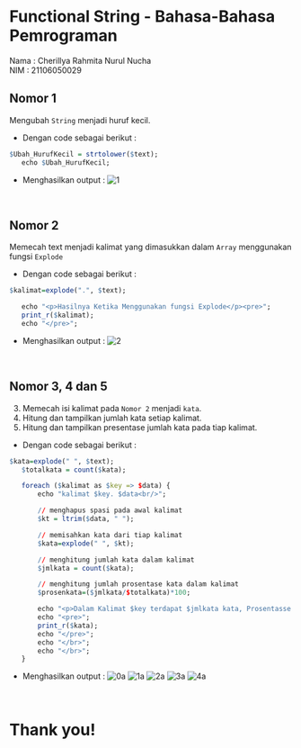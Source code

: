 # Functional String - Bahasa-Bahasa Pemrograman

 Nama           : Cherillya Rahmita Nurul Nucha       
 NIM            : 21106050029

## Nomor 1
Mengubah `String` menjadi huruf kecil.
 - Dengan code sebagai berikut :
 ```R
 $Ubah_HurufKecil = strtolower($text);
    echo $Ubah_HurufKecil;
 ```
 - Menghasilkan output : 
 ![1](https://user-images.githubusercontent.com/115610128/196045036-1da3a8f7-68a1-44da-a7c4-94580578ce5f.jpg)

</br>   

## Nomor 2
Memecah text menjadi kalimat yang dimasukkan dalam `Array` menggunakan fungsi `Explode`
 - Dengan code sebagai berikut :
 ```R
 $kalimat=explode(".", $text);

	echo "<p>Hasilnya Ketika Menggunakan fungsi Explode</p><pre>";
	print_r($kalimat);
	echo "</pre>";
 ```
 - Menghasilkan output :
 ![2](https://user-images.githubusercontent.com/115610128/196045039-b06aa283-d934-4eb7-9c37-1ed548f9c359.jpg) 

</br>

## Nomor 3, 4 dan 5
3. Memecah isi kalimat pada `Nomor 2` menjadi `kata`.
4. Hitung dan tampilkan jumlah kata setiap kalimat.
5. Hitung dan tampilkan presentase jumlah kata pada tiap kalimat.
 - Dengan code sebagai berikut :
 ```R
 $kata=explode(" ", $text);
    $totalkata = count($kata);

	foreach ($kalimat as $key => $data) {
		echo "kalimat $key. $data<br/>";

        // menghapus spasi pada awal kalimat 
        $kt = ltrim($data, " ");

        // memisahkan kata dari tiap kalimat 
        $kata=explode(" ", $kt);

        // menghitung jumlah kata dalam kalimat 
        $jmlkata = count($kata);

        // menghitung jumlah prosentase kata dalam kalimat
        $prosenkata=($jmlkata/$totalkata)*100;

	    echo "<p>Dalam Kalimat $key terdapat $jmlkata kata, Prosentasse kata $prosenkata % </br> antara lain:</p>";
        echo "<pre>";
	    print_r($kata);
	    echo "</pre>";
        echo "</br>";
        echo "</br>";
	}
 ```
 - Menghasilkan output :
 ![0a](https://user-images.githubusercontent.com/115610128/196045042-a878c17c-ee17-4fe8-b68e-bdfbdbd55682.jpg)
 ![1a](https://user-images.githubusercontent.com/115610128/196045045-40843c11-51ff-4e30-91a2-ce2b3de0f957.jpg)
 ![2a](https://user-images.githubusercontent.com/115610128/196045046-f620268a-99b2-4103-82e4-8aeb26952b55.jpg)
 ![3a](https://user-images.githubusercontent.com/115610128/196045048-e8a0cb12-d6f8-4233-81c9-91265016bf95.jpg)
 ![4a](https://user-images.githubusercontent.com/115610128/196045049-ca9a1d2a-19c6-44c7-ac4a-03bc184dd112.jpg)

 </br>

 # Thank you!